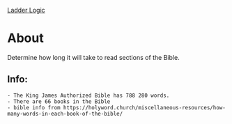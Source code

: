 [Ladder Logic](https://fernando-lozano.github.io/bibleRead/)

# About
Determine how long it will take to read sections of the Bible.

## Info:
    - The King James Authorized Bible has 788 280 words.
    - There are 66 books in the Bible
    - bible info from https://holyword.church/miscellaneous-resources/how-many-words-in-each-book-of-the-bible/
